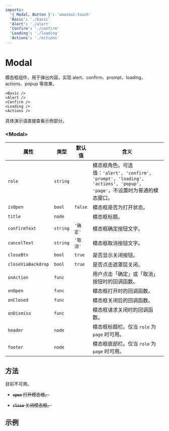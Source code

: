 ```yaml
---
imports:
  '{ Modal, Button }': 'amazeui-touch'
  'Basic': './basic'
  'Alert': './alert'
  'Confirm': './confirm'
  'Loading': './loading'
  'Actions': './actions'
---
```


# Modal

模态框组件，用于弹出内容，实现 alert、confirm、prompt、loading、actions、popup 等效果。

```run
<Basic />
<Alert />
<Confirm />
<Loading />
<Actions />
```


具体演示请直接查看示例部分。


### &lt;Modal&gt;

| 属性          | 类型           | 默认值           | 含义                                      |
| ------------- | ------------- | --------------- | ---------------------------------------- |
| `role`             | `string` |             | 模态框角色。可选值：`'alert', 'confirm', 'prompt', 'loading', 'actions', 'popup', 'page'`，不设置时为普通的模态窗口。 |
| `isOpen`           | `bool`   | `false`     | 模态框是否为打开状态。 |
| `title`            | `node`   |             | 模态框标题。 |
| `confirmText`      | `string` | `'确定'`     | 模态框确定按钮文字。 |
| `cancelText`       | `string` | `'取消'`     | 模态框取消按钮文字。 |
| `closeBtn`         | `bool`   | `true`      | 是否显示关闭按钮。 |
| `closeViaBackdrop` | `bool`   | `true`      | 是否点击遮罩层关闭。 |
| `onAction`         | `func`   |             | 用户点击「确定」或「取消」按钮时的回调函数。 |
| `onOpen`           | `func`   |             | 模态框打开时的回调函数。 |
| `onClosed`         | `func`   |             | 模态框关闭后的回调函数。 |
| `onDismiss`        | `func`   |             | 模态框请求关闭时的回调函数。 |
| `header`           | `node`   |             | 模态框标题栏。仅当 `role` 为 `page` 时可用。 |
| `footer`           | `node`   |             | 模态框底部栏。仅当 `role` 为 `page` 时可用。 |


## 方法

目前不可用。

* ~~**`open`** 打开模态框。~~

* ~~**`close`** 关闭模态框。~~


## 示例

